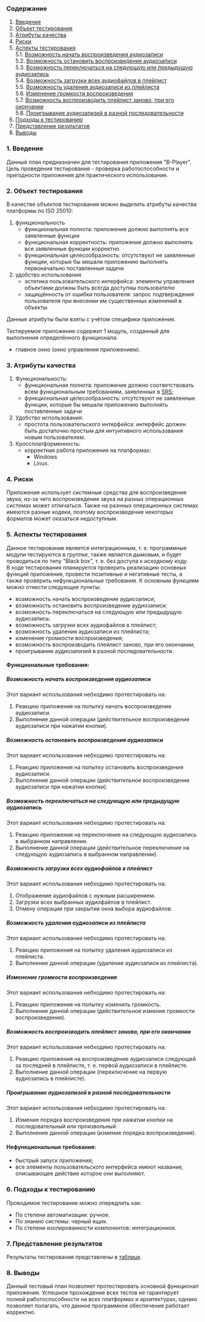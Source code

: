 ### Содержание
  1. [Введение](#1)
  2. [Объект тестирования](#2)
  3. [Атрибуты качества](#3)
  4. [Риски](#4)
  5. [Аспекты тестирования](#5)<br>
    5.1. [Возможность начать воспроизведения аудиозаписи](#001)<br>
    5.2. [Возможность остановить воспроизведения аудиозаписи](#002)<br>
    5.3. [Возможность переключаться на следующую или предыдущую аудиозапись](#003)<br>
    5.4. [Возможность загрузки всех аудиофайлов в плейлист](#004)<br>
    5.5. [Возможность удаления аудиозаписи из плейлиста](#005)<br>
    5.6. [Изменение громкости воспроизведения](#006)<br>
    5.7. [Возможность воспроизводить плейлист заново, при его окончании](#007)<br>
    5.8. [Проигрывание аудиозапизей в разной последовательности](#008)<br>
6. [Подходы к тестированию](#6)
7. [Представление результатов](#7)
8. [Выводы](#8)


<a name="1"></a>
### 1. Введение
Данный план предназначен для тестирования приложения "B-Player". Цель проведения тестирования - проверка работоспособности и пригодности приложения для практического использования.

<a name="2"></a>
### 2. Объект тестирования
В качестве объектов тестирования можно выделить атрибуты качества платформы по ISO 25010:
1. функциональность
	- функциональная полнота: приложение должно выполнять все заявленные функции
	- функциональная корректность: приложение должно выполнять все заявленные функции корректно
	- функциональная целесообразность: отсутствуют не заявленные функции, которые бы мешали приложению выполнять первоначально поставленные задачи
2. удобство использования
	- эстетика пользовательского интерфейса: элементы управления объектами должны быть всегда доступны пользователю
	- защищённость от ошибки пользователя: запрос подтверждения пользователя при внесении им существенных изменений в объекты.

Данные атрибуты были взяты с учётом специфики приложения.

Тестируемое приложение содержит 1 модуль, созданный для выполнения определённого функционала:
 - главное окно (окно управления приложением).


<a name="3"></a>
### 3. Атрибуты качества
1. Функциональность:
    - функциональная полнота: приложение должно соответствовать всем функциональным требованиям, заявленных в [SRS](https://github.com/Timah531h/Tritpo/blob/main/SRS/README.md);
    - функциональная целесообразность: отсутствуют не заявленные функции, которые бы мешали приложению выполнять поставленные задачи
2. Удобство использования:
    - простота пользовательского интерфейса: интерфейс должен быть достаточно простым для интуитивного использования новым пользователем.
3. Кроссплатформенность:
    - корректная работа приложения на платформах:
      - Windows
      - Linux.

<a name="4"></a>
### 4. Риски
Приложение использует системные средства для воспроизведения звука, из-за чего воспроизведение звука на разных операционных системах может отличаться. Также на разнных операционных системах имеются разные кодеки, поэтому воспроизведение некоторых форматов может оказаться недоступным.


<a name="5"></a>
### 5. Аспекты тестирования
Данное тестирование является интеграционным, т. е. программные модули тестируются в группке, также является дымовым, и будет проводиться по типу "Black box", т. е. без доступа к исходному коду.<br>
В ходе тестирования планируется проверить реализацию основных функций приложения, провести позитивные и негативные тесты, а также проверить нефункциональные требования. К основным функциям можно отнести следующие пункты:

- возможность начать воспроизведение аудиозаписи;
- возможность остановить воспроизведение аудиозаписи;
- возможность переключаться на следующую или предыдущую аудиозапись:
- возможность загрузки всех аудиофайлов в плейлист;
- возможность удаления аудиозаписи из плейлиста;
- изменение громкости воспроизведения;
- возможность воспроизводить плейлист заново, при его окончании;
- проигрывание аудиозапизей в разной последовательности.

#### Функциональные требования:

<a name="001"></a>
##### Возможность начать воспроизведения аудиозаписи
Этот вариант использования небходимо протестировать на:
1. Реакцию приложения на попытку начать воспроизведение аудиозаписи.
2. Выполнение данной операции (действительное воспроизведение аудиозаписи при нажатии кнопки).

<a name="002"></a>
##### Возможность остановить воспроизведения аудиозаписи
Этот вариант использования небходимо протестировать на:
1. Реакцию приложения на попытку остановить воспроизведение аудиозаписи.
2. Выполнение данной операции (действительное воспроизведение аудиозаписи при нажатии кнопки).

<a name="003"></a>
##### Возможность переключаться на следующую или предыдущую аудиозапись
Этот вариант использования небходимо протестировать на:
1. Реакцию приложения на переключение на следующую аудиозапись в выбранном направлении.
2. Выполнение данной операции (действительное переключение на следующую аудиозапись в выбранном направлении).

<a name="004"></a>
##### Возможность загрузки всех аудиофайлов в плейлист
Этот вариант использования небходимо протестировать на:
1. Отображение аудиофайлов с нужным расширением.
2. Загрузки всех выбранных аудиофайлов в плейлист.
3. Отмену операции при закрытии окна выбора аудиофайлов.

<a name="005"></a>
##### Возможность удаления аудиозаписи из плейлиста
Этот вариант использования небходимо протестировать на:
1. Реакцию приложения на попытку удаления аудиозаписи из плейлиста.
2. Выполнение данной операции (удаление аудиозаписи из плейлиста).

<a name="006"></a>
##### Изменение громкости воспроизведения
Этот вариант использования небходимо протестировать на:
1. Реакцию приложения на попытку изменить громкость.
2. Выполнение данной операции (действительное измение громкости воспроизведения).

<a name="007"></a>
##### Возможность воспроизводить плейлист заново, при его окончании
Этот вариант использования небходимо протестировать на:
1. Реакцию приложения на воспроизведение аудиозаписи следующей за последней в плейлисте, т. е. первой аудиозаписи в плейлисте.
2. Выполнение данной операции (переключение на первую аудиозапись в плейлисте).

<a name="008"></a>
##### Проигрывание аудиозапизей в разной последовательности
Этот вариант использования небходимо протестировать на:
1. Измение порядка воспроизведения при нажатии кнопки на последовательный или произвольный.
2. Выполнение данной операции (измение порядка воспроизведения).

#### Нефункциональные требования:
- быстрый запуск приложения;
- все элементы пользовательского интерфейса имеют название, описывающее действие которое они выполняют.

<a name="6"></a>
### 6. Подходы к тестированию
Проводимое тестирование можно опередлить как:
  - По степени автоматизации: ручное.
  - По знанию системы: черный ящик.
  - По степени изолированности компонентов: интеграционное.

<a name="7"></a>
### 7. Представление результатов
Результаты тестирования представлены в [таблице](https://github.com/steppbol/B-Player/blob/master/documentation/test-plan/TestResults.md).

<a name="8"></a>
### 8. Выводы
Данный тестовый план позволяет протестировать основной функционал приложения. Успешное прохождение всех тестов не гарантирует полной работоспособности на всех платформах и архитектурах, однако позволяет полагать, что данное программное обеспечение работает корректно.
